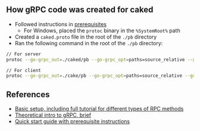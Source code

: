 ## How gRPC code was created for caked

* Followed instructions in [prerequisites](https://grpc.io/docs/languages/go/quickstart/#prerequisites)
    * For Windows, placed the `protoc` binary in the `%SystemRoot%` path
* Created a `caked.proto` file in the root of the `./pb` directory
* Ran the following command in the root of the `./pb` directory:
```sh
// For server
protoc --go-grpc_out=./caked/pb --go-grpc_opt=paths=source_relative --go_out=./caked/pb --go_opt=paths=source_relative caked.proto

// For client
protoc --go-grpc_out=./cake/pb --go-grpc_opt=paths=source_relative --go_out=./cake/pb --go_opt=paths=source_relative caked.proto
```

## References
* [Basic setup, including full tutorial for different types of RPC methods](https://grpc.io/docs/languages/go/basics/)
* [Theoretical intro to gRPC, brief](https://grpc.io/docs/what-is-grpc/introduction/)
* [Quick start guide with prerequisite instructions](https://grpc.io/docs/languages/go/quickstart)